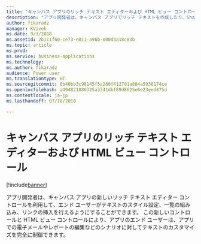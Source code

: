 ```yaml
---
title: "キャンバス アプリのリッチ テキスト エディターおよび HTML ビュー コントロール"
description: "アプリ開発者は、キャンバス アプリでリッチ テキストを作成したり、SharePoint Online のリッチ テキスト フィールドを編集したりできるようになりました"
author: fikaradz
manager: KVivek
ms.date: 9/3/2018
ms.assetid: 2b1c1f60-ce73-e811-a96b-000d3a18c83b
ms.topic: article
ms.prod: 
ms.service: business-applications
ms.technology: 
ms.author: fikaradz
audience: Power user
ms.translationtype: HT
ms.sourcegitcommit: 0b40bb3c98145f5a260f412701a884a5936174ce
ms.openlocfilehash: a494821880325a3341dbf89d8625e6e23eed875d
ms.contentlocale: ja-jp
ms.lasthandoff: 07/18/2018

---
```

# <a name="rich-text-editor-and-html-view-controls-for-canvas-apps"></a>キャンバス アプリのリッチ テキスト エディターおよび HTML ビュー コントロール


[!include[banner](../../includes/banner.md)]

アプリ開発者は、キャンバス アプリの新しいリッチ テキスト エディター コントロールを利用して、エンド ユーザーがテキストのスタイル設定、一覧の組み込み、リンクの挿入を行えるようにすることができます。  この新しいコントロールと HTML ビュー コントロールにより、アプリのエンド ユーザーは、アプリでの電子メールやレポートの編集などのシナリオに対してテキストのカスタマイズを完全に制御できます。 

